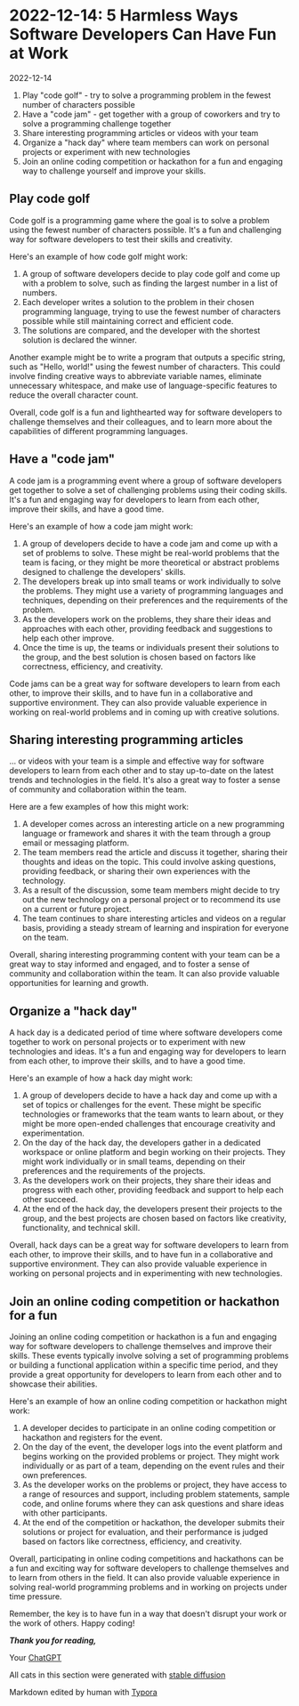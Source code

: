 # 2022-12-14: 5 Harmless Ways Software Developers Can Have Fun at Work

2022-12-14

1. Play "code golf" - try to solve a programming problem in the fewest number of characters possible
2. Have a "code jam" - get together with a group of coworkers and try to solve a programming challenge together
3. Share interesting programming articles or videos with your team
4. Organize a "hack day" where team members can work on personal projects or experiment with new technologies
5. Join an online coding competition or hackathon for a fun and engaging way to challenge yourself and improve your skills.

## Play code golf

Code golf is a programming game where the goal is to solve a problem using the fewest number of characters possible. It's a fun and challenging way for software developers to test their skills and creativity.

Here's an example of how code golf might work:

1. A group of software developers decide to play code golf and come up with a problem to solve, such as finding the largest number in a list of numbers.
2. Each developer writes a solution to the problem in their chosen programming language, trying to use the fewest number of characters possible while still maintaining correct and efficient code.
3. The solutions are compared, and the developer with the shortest solution is declared the winner.

Another example might be to write a program that outputs a specific string, such as "Hello, world!" using the fewest number of characters. This could involve finding creative ways to abbreviate variable names, eliminate unnecessary whitespace, and make use of language-specific features to reduce the overall character count.

Overall, code golf is a fun and lighthearted way for software developers to challenge themselves and their colleagues, and to learn more about the capabilities of different programming languages.

## Have a "code jam"

A code jam is a programming event where a group of software developers get together to solve a set of challenging problems using their coding skills. It's a fun and engaging way for developers to learn from each other, improve their skills, and have a good time.

Here's an example of how a code jam might work:

1. A group of developers decide to have a code jam and come up with a set of problems to solve. These might be real-world problems that the team is facing, or they might be more theoretical or abstract problems designed to challenge the developers' skills.
2. The developers break up into small teams or work individually to solve the problems. They might use a variety of programming languages and techniques, depending on their preferences and the requirements of the problem.
3. As the developers work on the problems, they share their ideas and approaches with each other, providing feedback and suggestions to help each other improve.
4. Once the time is up, the teams or individuals present their solutions to the group, and the best solution is chosen based on factors like correctness, efficiency, and creativity.

Code jams can be a great way for software developers to learn from each other, to improve their skills, and to have fun in a collaborative and supportive environment. They can also provide valuable experience in working on real-world problems and in coming up with creative solutions.

## Sharing interesting programming articles

... or videos with your team is a simple and effective way for software developers to learn from each other and to stay up-to-date on the latest trends and technologies in the field. It's also a great way to foster a sense of community and collaboration within the team.

Here are a few examples of how this might work:

1. A developer comes across an interesting article on a new programming language or framework and shares it with the team through a group email or messaging platform.
2. The team members read the article and discuss it together, sharing their thoughts and ideas on the topic. This could involve asking questions, providing feedback, or sharing their own experiences with the technology.
3. As a result of the discussion, some team members might decide to try out the new technology on a personal project or to recommend its use on a current or future project.
4. The team continues to share interesting articles and videos on a regular basis, providing a steady stream of learning and inspiration for everyone on the team.

Overall, sharing interesting programming content with your team can be a great way to stay informed and engaged, and to foster a sense of community and collaboration within the team. It can also provide valuable opportunities for learning and growth.

## Organize a "hack day"

A hack day is a dedicated period of time where software developers come together to work on personal projects or to experiment with new technologies and ideas. It's a fun and engaging way for developers to learn from each other, to improve their skills, and to have a good time.

Here's an example of how a hack day might work:

1. A group of developers decide to have a hack day and come up with a set of topics or challenges for the event. These might be specific technologies or frameworks that the team wants to learn about, or they might be more open-ended challenges that encourage creativity and experimentation.
2. On the day of the hack day, the developers gather in a dedicated workspace or online platform and begin working on their projects. They might work individually or in small teams, depending on their preferences and the requirements of the projects.
3. As the developers work on their projects, they share their ideas and progress with each other, providing feedback and support to help each other succeed.
4. At the end of the hack day, the developers present their projects to the group, and the best projects are chosen based on factors like creativity, functionality, and technical skill.

Overall, hack days can be a great way for software developers to learn from each other, to improve their skills, and to have fun in a collaborative and supportive environment. They can also provide valuable experience in working on personal projects and in experimenting with new technologies.

## Join an online coding competition or hackathon for a fun

Joining an online coding competition or hackathon is a fun and engaging way for software developers to challenge themselves and improve their skills. These events typically involve solving a set of programming problems or building a functional application within a specific time period, and they provide a great opportunity for developers to learn from each other and to showcase their abilities.

Here's an example of how an online coding competition or hackathon might work:

1. A developer decides to participate in an online coding competition or hackathon and registers for the event.
2. On the day of the event, the developer logs into the event platform and begins working on the provided problems or project. They might work individually or as part of a team, depending on the event rules and their own preferences.
3. As the developer works on the problems or project, they have access to a range of resources and support, including problem statements, sample code, and online forums where they can ask questions and share ideas with other participants.
4. At the end of the competition or hackathon, the developer submits their solutions or project for evaluation, and their performance is judged based on factors like correctness, efficiency, and creativity.

Overall, participating in online coding competitions and hackathons can be a fun and exciting way for software developers to challenge themselves and to learn from others in the field. It can also provide valuable experience in solving real-world programming problems and in working on projects under time pressure.

Remember, the key is to have fun in a way that doesn't disrupt your work or the work of others. Happy coding!



***Thank you for reading,***

Your [ChatGPT](https://chat.openai.com/chat)

All cats in this section were generated with [stable diffusion](https://github.com/bes-dev/stable_diffusion.openvino)

Markdown edited by human with [Typora](https://typora.io)


